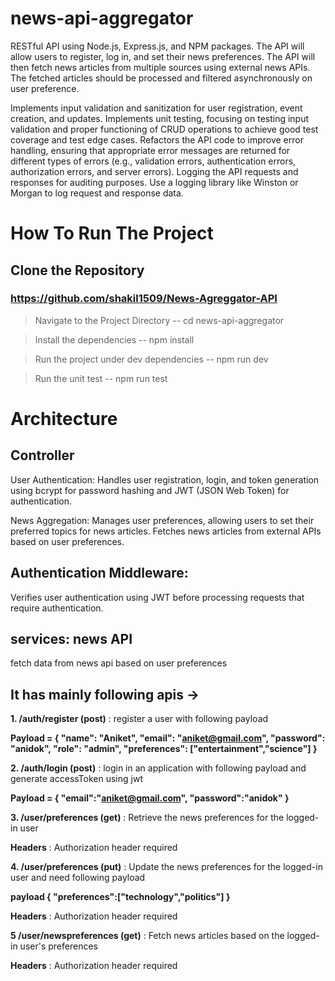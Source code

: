 # news-api-aggregator
RESTful API using Node.js, Express.js, and NPM packages. The API will allow users to register, log in, and set their news preferences. The API will then fetch news articles from multiple sources using external news APIs. The fetched articles should be processed and filtered asynchronously on user preference.

Implements input validation and sanitization for user registration, event creation, and updates.
Implements unit testing, focusing on testing input validation and proper functioning of CRUD operations to achieve good test coverage and test edge cases.
Refactors the API code to improve error handling, ensuring that appropriate error messages are returned for different types of errors (e.g., validation errors, authentication errors, authorization errors, and server errors).
Logging the API requests and responses for auditing purposes. Use a logging library like Winston or Morgan to log request and response data.

# How To Run The Project
## Clone the Repository

 ### https://github.com/shakil1509/News-Agreggator-API

> Navigate to the Project Directory
--  cd news-api-aggregator

> Install the dependencies
--  npm install

> Run the project under dev dependencies
--  npm run dev

> Run the unit test
--  npm run test

# Architecture
## Controller
User Authentication:
Handles user registration, login, and token generation using bcrypt for password hashing and JWT (JSON Web Token) for authentication.

News Aggregation:
Manages user preferences, allowing users to set their preferred topics for news articles. Fetches news articles from external APIs based on user preferences.

## Authentication Middleware:
Verifies user authentication using JWT before processing requests that require authentication.

## services: news API
fetch data from news api based on user preferences

## It has mainly following apis ->

**1. /auth/register (post)** : register a user with following payload

**Payload = {
    "name": "Aniket",
    "email": "aniket@gmail.com",
    "password": "anidok",
    "role": "admin",
    "preferences": ["entertainment","science"]
}**

**2. /auth/login (post)** : login in an application with following payload and generate accessToken using jwt

**Payload = {
    "email":"aniket@gmail.com",
    "password":"anidok"
}**

**3. /user/preferences (get)** : Retrieve the news preferences for the logged-in user 
    
**Headers** : Authorization header required

**4. /user/preferences (put)** : Update the news preferences for the logged-in user and need following payload

**payload {
    "preferences":["technology","politics"]
}**

**Headers** : Authorization header required

**5 /user/newspreferences (get)** : Fetch news articles based on the logged-in user's preferences

**Headers** : Authorization header required